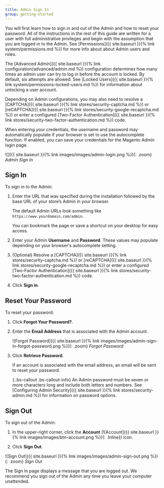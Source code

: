 ```yaml
---
title: Admin Sign In
group: getting-started
---
```


You will first learn how to sign in and out of the Admin and how to reset your password. All of the instructions in the rest of this guide are written for a user with full administrative privileges and begin with the assumption that you are logged in to the Admin. See [Permissions]({{ site.baseurl }}{% link system/permissions.md %}) for more info about about Admin users and roles.

The [Advanced Admin]({{ site.baseurl }}{% link configuration/advanced/admin.md %}) configuration determines how many times an admin user can try to log in before the account is locked. By default, six attempts are allowed. See [Locked Users]({{ site.baseurl }}{% link system/permissions-locked-users.md %}) for information about unlocking a user account.

Depending on Admin configurations, you may also need to resolve a [CAPTCHA]({{ site.baseurl }}{% link stores/security-captcha.md %}) or [reCAPTCHA]({{ site.baseurl }}{% link stores/security-google-recaptcha.md %}) or enter a configured [Two-Factor Authentication]({{ site.baseurl }}{% link stores/security-two-factor-authentication.md %}) code.

When entering your credentials, the username and password may automatically populate if your browser is set to use the autocomplete function. If enabled, you can save your credentials for the Magento Admin login page.

![]({{ site.baseurl }}{% link images/images/admin-login.png %}){: .zoom}
_Admin Sign In_

## Sign In

To sign in to the Admin:

1. Enter the URL that was specified during the installation followed by the base URL of your store’s Admin in your browser.

    The default Admin URLs look something like `https://www.yourdomain.com/admin`.

   You can bookmark the page or save a shortcut on your desktop for easy access.

1. Enter your Admin **Username** and **Password**. These values may populate depending on your browser's autocomplete setting.

1. (Optional) Resolve a [CAPTCHA]({{ site.baseurl }}{% link stores/security-captcha.md %}) or [reCAPTCHA]({{ site.baseurl }}{% link stores/security-google-recaptcha.md %}) or enter a configured [Two-Factor Authentication]({{ site.baseurl }}{% link stores/security-two-factor-authentication.md %}) code.

1. Click **Sign in**.

## Reset Your Password

To reset your password:

1. Click **Forgot Your Password?**.

1. Enter the **Email Address** that is associated with the Admin account.

   ![Forgot Password]({{ site.baseurl }}{% link images/images/admin-sign-in-forgot-password.png %}){: .zoom}
   _Forgot Password_

1. Click **Retrieve Password**.

   If an account is associated with the email address, an email will be sent to reset your password.

   {:.bs-callout .bs-callout-info}
   An Admin password must be seven or more characters long and include both letters and numbers. See [Configuring Admin Security]({{ site.baseurl }}{% link stores/security-admin.md %}) for information on password options.

## Sign Out

To sign out of the Admin:

1. In the upper-right corner, click the **Account** (![Account]({{ site.baseurl }}{% link images/images/btn-account.png %}){: .Inline}) icon.

1. Click **Sign Out**.

![Sign Out]({{ site.baseurl }}{% link images/images/admin-sign-out.png %}){: .zoom}
_Sign Out_

The Sign In page displays a message that you are logged out. We recommend you sign out of the Admin any time you leave your computer unattended.
